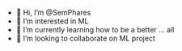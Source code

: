 - 👋 Hi, I’m @SemPhares
- 👀 I’m interested in ML
- 🌱 I’m currently learning how to be a better ... all
- 💞️ I’m looking to collaborate on ML project

<!---
SemPhares/SemPhares is a ✨ special ✨ repository because its `README.md` (this file) appears on your GitHub profile.
You can click the Preview link to take a look at your changes.
--->
